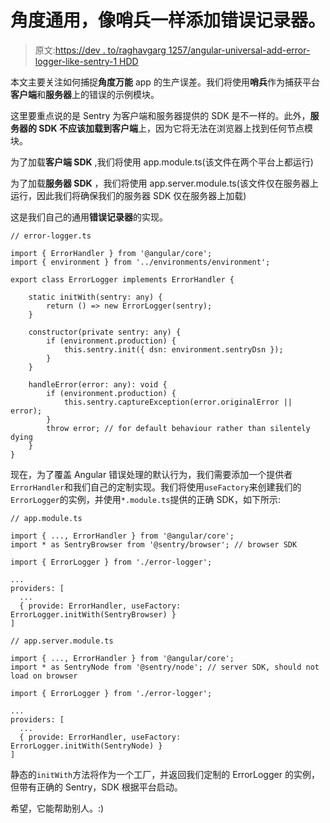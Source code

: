# 角度通用，像哨兵一样添加错误记录器。

> 原文:[https://dev . to/raghavgarg 1257/angular-universal-add-error-logger-like-sentry-1 HDD](https://dev.to/raghavgarg1257/angular-universal-add-error-logger-like-sentry-1hdd)

本文主要关注如何捕捉**角度万能** app 的生产误差。我们将使用**哨兵**作为捕获平台**客户端**和**服务器**上的错误的示例模块。

这里要重点说的是 Sentry 为客户端和服务器提供的 SDK 是不一样的。此外，**服务器的 SDK 不应该加载到客户端**上，因为它将无法在浏览器上找到任何节点模块。

为了加载**客户端 SDK** ,我们将使用 app.module.ts(该文件在两个平台上都运行)

为了加载**服务器 SDK** ，我们将使用 app.server.module.ts(该文件仅在服务器上运行，因此我们将确保我们的服务器 SDK 仅在服务器上加载)

这是我们自己的通用**错误记录器**的实现。

```
// error-logger.ts

import { ErrorHandler } from '@angular/core';
import { environment } from '../environments/environment';

export class ErrorLogger implements ErrorHandler {

    static initWith(sentry: any) {
        return () => new ErrorLogger(sentry);
    }

    constructor(private sentry: any) {
        if (environment.production) {
            this.sentry.init({ dsn: environment.sentryDsn });
        }
    }

    handleError(error: any): void {
        if (environment.production) {
            this.sentry.captureException(error.originalError || error);
        }
        throw error; // for default behaviour rather than silentely dying
    }
} 
```

现在，为了覆盖 Angular 错误处理的默认行为，我们需要添加一个提供者`ErrorHandler`和我们自己的定制实现。我们将使用`useFactory`来创建我们的`ErrorLogger`的实例，并使用`*.module.ts`提供的正确 SDK，如下所示:

```
// app.module.ts

import { ..., ErrorHandler } from '@angular/core';
import * as SentryBrowser from '@sentry/browser'; // browser SDK

import { ErrorLogger } from './error-logger';

...
providers: [
  ...
  { provide: ErrorHandler, useFactory: ErrorLogger.initWith(SentryBrowser) }
] 
```

```
// app.server.module.ts

import { ..., ErrorHandler } from '@angular/core';
import * as SentryNode from '@sentry/node'; // server SDK, should not load on browser

import { ErrorLogger } from './error-logger';

...
providers: [
  ...
  { provide: ErrorHandler, useFactory: ErrorLogger.initWith(SentryNode) }
] 
```

静态的`initWith`方法将作为一个工厂，并返回我们定制的 ErrorLogger 的实例，但带有正确的 Sentry，SDK 根据平台启动。

希望，它能帮助别人。:)